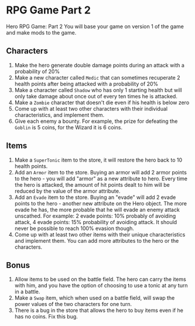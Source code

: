 # RPG Game Part 2

Hero RPG Game: Part 2
You will base your game on version 1 of the game and make mods to the game.

## Characters
1. Make the hero generate double damage points during an attack with a probability of 20%
2. Make a new character called `Medic` that can sometimes recuperate 2 health points after being attacked with a probability of 20%
3. Make a character called `Shadow` who has only 1 starting health but will only take damage about once out of every ten times he is attacked.
4. Make a `Zombie` character that doesn't die even if his health is below zero
5. Come up with at least two other characters with their individual characteristics, and implement them.
6. Give each enemy a bounty. For example, the prize for defeating the `Goblin` is 5 coins, for the Wizard it is 6 coins.

## Items
1. Make a `SuperTonic` item to the store, it will restore the hero back to 10 health points.
2. Add an `Armor` item to the store. Buying an armor will add 2 armor points to the hero - you will add "armor" as a new attribute to hero. Every time the hero is attacked, the amount of hit points dealt to him will be reduced by the value of the armor attribute.
3. Add an `Evade` item to the store. Buying an "evade" will add 2 evade points to the hero - another new attribute on the Hero object. The more evade he has, the more probable that he will evade an enemy attack unscathed. For example: 2 evade points: 10% probably of avoiding attack, 4 evade points: 15% probability of avoiding attack. It should never be possible to reach 100% evasion though.
4. Come up with at least two other items with their unique characteristics and implement them. You can add more attributes to the hero or the characters.

## Bonus
1. Allow items to be used on the battle field. The hero can carry the items with him, and you have the option of choosing to use a tonic at any turn in a battle.
2. Make a `Swap` item, which when used on a battle field, will swap the power values of the two characters for one turn.
3. There is a bug in the store that allows the hero to buy items even if he has no coins. Fix this bug.